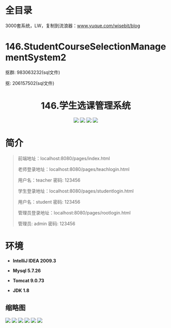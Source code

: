 # 全目录

3000套系统，LW，复制到流浪器：www.yuque.com/wisebit/blog

# 146.StudentCourseSelectionManagementSystem2

<p>抠群: 983063232(sql文件)</p>
<p>抠: 206157502(sql文件)</p>

<p><h1 align="center">146.学生选课管理系统</h1></p>


<p align="center">
	<img src="https://img.shields.io/badge/jdk-1.8-orange.svg"/>
    <img src="https://img.shields.io/badge/spring-5.x-lightgrey.svg"/>
    <img src="https://img.shields.io/badge/springmvc-3.x-blue.svg"/>
    <img src="https://img.shields.io/badge/mybatis-5.x-yellow.svg"/>
</p>

# 简介
>
> 
>
> 前端地址：localhost:8080/pages/index.html
> 
> 
> 老师登录地址：localhost:8080/pages/teachlogin.html
> 
> 用户名：teacher   密码: 123456
> 
> 学生登录地址：localhost:8080/pages/studentlogin.html
>
> 用户名：student   密码: 123456
>
> 管理员登录地址：localhost:8080/pages/rootlogin.html
>
> 管理员: admin   密码: 123456


# 环境

- <b>IntelliJ IDEA 2009.3</b>

- <b>Mysql 5.7.26</b>

- <b>Tomcat 9.0.73</b>

- <b>JDK 1.8</b>




## 缩略图


![](https://bitwise.oss-cn-heyuan.aliyuncs.com/2024/9/10/afd43ea7-f210-4de8-92f0-d0b415611af2.png)
![](https://bitwise.oss-cn-heyuan.aliyuncs.com/2024/9/10/838923cb-7501-4363-bcb8-498d80c73e80.png)
![](https://bitwise.oss-cn-heyuan.aliyuncs.com/2024/9/10/4242a2e6-8276-4c37-8e8f-2f95aea34c8a.png)
![](https://bitwise.oss-cn-heyuan.aliyuncs.com/2024/9/10/a1c3a8dd-91e2-4e23-9c9b-5c3fa761428d.png)
![](https://bitwise.oss-cn-heyuan.aliyuncs.com/2024/9/10/1ce32eac-c236-4f6e-a1b9-6b59ce6d6a87.png)
![](https://bitwise.oss-cn-heyuan.aliyuncs.com/2024/9/10/6999878a-4e05-431d-8e06-b4e27ced28dd.png)

